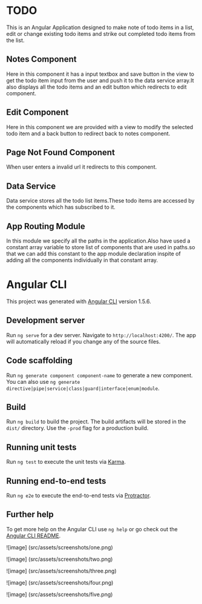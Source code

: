 # TODO 

This is an Angular Application designed to make note of todo items in a list, edit or change existing todo items and strike out completed todo items from the list.

## Notes Component

Here in this component it has a input textbox and save button in the view to get the todo item input from the user and push it to the data service array.It also displays all the todo items and an edit button which redirects to edit component.

## Edit Component 

Here in this component we are provided with a view to modify the selected todo item and a back button to redirect back to notes component.

## Page Not Found Component

When user enters a invalid url it redirects to this component.

## Data Service

Data service stores all the todo list items.These todo items are accessed by the components which has subscribed to it.

## App Routing Module

In this module we specify all the paths in the application.Also have used a constant array variable to store list of components that are used in paths.so that we can add this constant to the app module declaration inspite of adding all the components individually in that constant array.

# Angular CLI

This project was generated with [Angular CLI](https://github.com/angular/angular-cli) version 1.5.6.

## Development server

Run `ng serve` for a dev server. Navigate to `http://localhost:4200/`. The app will automatically reload if you change any of the source files.

## Code scaffolding

Run `ng generate component component-name` to generate a new component. You can also use `ng generate directive|pipe|service|class|guard|interface|enum|module`.

## Build

Run `ng build` to build the project. The build artifacts will be stored in the `dist/` directory. Use the `-prod` flag for a production build.

## Running unit tests

Run `ng test` to execute the unit tests via [Karma](https://karma-runner.github.io).

## Running end-to-end tests

Run `ng e2e` to execute the end-to-end tests via [Protractor](http://www.protractortest.org/).

## Further help

To get more help on the Angular CLI use `ng help` or go check out the [Angular CLI README](https://github.com/angular/angular-cli/blob/master/README.md).

![image] (src/assets/screenshots/one.png)

![image] (src/assets/screenshots/two.png)

![image] (src/assets/screenshots/three.png)

![image] (src/assets/screenshots/four.png)

![image] (src/assets/screenshots/five.png)